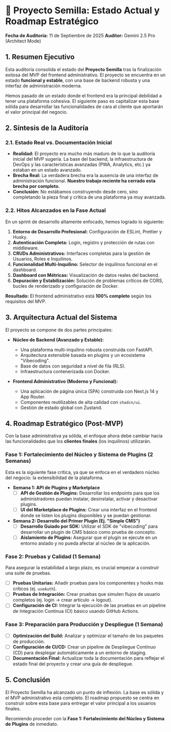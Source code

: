 # 🚀 Proyecto Semilla: Estado Actual y Roadmap Estratégico

**Fecha de Auditoría:** 11 de Septiembre de 2025
**Auditor:** Gemini 2.5 Pro (Architect Mode)

## 1. Resumen Ejecutivo

Esta auditoría consolida el estado del **Proyecto Semilla** tras la finalización exitosa del MVP del frontend administrativo. El proyecto se encuentra en un estado **funcional y estable**, con una base de backend robusta y una interfaz de administración moderna.

Hemos pasado de un estado donde el frontend era la principal debilidad a tener una plataforma cohesiva. El siguiente paso es capitalizar esta base sólida para desarrollar las funcionalidades de cara al cliente que aportarán el valor principal del negocio.

## 2. Síntesis de la Auditoría

### 2.1. Estado Real vs. Documentación Inicial

*   **Realidad:** El proyecto era mucho más maduro de lo que la auditoría inicial del MVP sugería. La base del backend, la infraestructura de DevOps y las características avanzadas (PWA, Analytics, etc.) ya estaban en un estado avanzado.
*   **Brecha Real:** La verdadera brecha era la ausencia de una interfaz de administración funcional. **Nuestro trabajo reciente ha cerrado esta brecha por completo.**
*   **Conclusión:** No estábamos construyendo desde cero, sino completando la pieza final y crítica de una plataforma ya muy avanzada.

### 2.2. Hitos Alcanzados en la Fase Actual

En un sprint de desarrollo altamente enfocado, hemos logrado lo siguiente:

1.  **Entorno de Desarrollo Profesional:** Configuración de ESLint, Prettier y Husky.
2.  **Autenticación Completa:** Login, registro y protección de rutas con middleware.
3.  **CRUDs Administrativos:** Interfaces completas para la gestión de Usuarios, Roles e Inquilinos.
4.  **Funcionalidad Multi-Inquilino:** Selector de inquilinos funcional en el dashboard.
5.  **Dashboard con Métricas:** Visualización de datos reales del backend.
6.  **Depuración y Estabilización:** Solución de problemas críticos de CORS, bucles de renderizado y configuración de Docker.

**Resultado:** El frontend administrativo está **100% completo** según los requisitos del MVP.

## 3. Arquitectura Actual del Sistema

El proyecto se compone de dos partes principales:

*   **Núcleo de Backend (Avanzado y Estable):**
    *   Una plataforma multi-inquilino robusta construida con FastAPI.
    *   Arquitectura extensible basada en plugins y un ecosistema "Vibecoding".
    *   Base de datos con seguridad a nivel de fila (RLS).
    *   Infraestructura contenerizada con Docker.

*   **Frontend Administrativo (Moderno y Funcional):**
    *   Una aplicación de página única (SPA) construida con Next.js 14 y App Router.
    *   Componentes reutilizables de alta calidad con `shadcn/ui`.
    *   Gestión de estado global con Zustand.

## 4. Roadmap Estratégico (Post-MVP)

Con la base administrativa ya sólida, el enfoque ahora debe cambiar hacia las funcionalidades que los **clientes finales** (los inquilinos) utilizarán.

### Fase 1: Fortalecimiento del Núcleo y Sistema de Plugins (2 Semanas)

Esta es la siguiente fase crítica, ya que se enfoca en el verdadero núcleo del negocio: la extensibilidad de la plataforma.

*   **Semana 1: API de Plugins y Marketplace**
    *   [ ] **API de Gestión de Plugins:** Desarrollar los endpoints para que los administradores puedan instalar, desinstalar, activar y desactivar plugins.
    *   [ ] **UI del Marketplace de Plugins:** Crear una interfaz en el frontend donde se listen los plugins disponibles y se puedan gestionar.
*   **Semana 2: Desarrollo del Primer Plugin (Ej. "Simple CMS")**
    *   [ ] **Desarrollo Guiado por SDK:** Utilizar el SDK de "vibecoding" para desarrollar un plugin de CMS básico como prueba de concepto.
    *   [ ] **Aislamiento de Plugins:** Asegurar que el plugin se ejecute en un entorno aislado y no pueda afectar al núcleo de la aplicación.

### Fase 2: Pruebas y Calidad (1 Semana)

Para asegurar la estabilidad a largo plazo, es crucial empezar a construir una suite de pruebas.

*   [ ] **Pruebas Unitarias:** Añadir pruebas para los componentes y hooks más críticos (ej. `useAuth`).
*   [ ] **Pruebas de Integración:** Crear pruebas que simulen flujos de usuario completos (ej. login -> crear artículo -> logout).
*   [ ] **Configuración de CI:** Integrar la ejecución de las pruebas en un pipeline de Integración Continua (CI) básico usando GitHub Actions.

### Fase 3: Preparación para Producción y Despliegue (1 Semana)

*   [ ] **Optimización del Build:** Analizar y optimizar el tamaño de los paquetes de producción.
*   [ ] **Configuración de CI/CD:** Crear un pipeline de Despliegue Continuo (CD) para desplegar automáticamente a un entorno de staging.
*   [ ] **Documentación Final:** Actualizar toda la documentación para reflejar el estado final del proyecto y crear una guía de despliegue.

## 5. Conclusión

El Proyecto Semilla ha alcanzado un punto de inflexión. La base es sólida y el MVP administrativo está completo. El roadmap propuesto se centra en construir sobre esta base para entregar el valor principal a los usuarios finales.

Recomiendo proceder con la **Fase 1: Fortalecimiento del Núcleo y Sistema de Plugins** de inmediato.